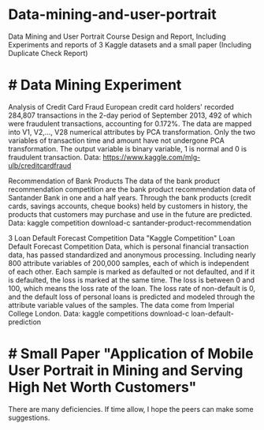 # Data-mining-and-user-portrait
Data Mining and User Portrait Course Design and Report, Including Experiments and reports of 3 Kaggle datasets and a small paper (Including Duplicate Check Report)

# # Data Mining Experiment
Analysis of Credit Card Fraud
European credit card holders' recorded 284,807 transactions in the 2-day period of September 2013, 492 of which were fraudulent transactions, accounting for 0.172%. The data are mapped into V1, V2,..., V28 numerical attributes by PCA transformation. Only the two variables of transaction time and amount have not undergone PCA transformation. The output variable is binary variable, 1 is normal and 0 is fraudulent transaction.
Data: https://www.kaggle.com/mlg-ulb/creditcardfraud

Recommendation of Bank Products
The data of the bank product recommendation competition are the bank product recommendation data of Santander Bank in one and a half years. Through the bank products (credit cards, savings accounts, cheque books) held by customers in history, the products that customers may purchase and use in the future are predicted.
Data: kaggle competition download-c santander-product-recommendation

3 Loan Default Forecast Competition Data "Kaggle Competition"
Loan Default Forecast Competition Data, which is personal financial transaction data, has passed standardized and anonymous processing. Including nearly 800 attribute variables of 200,000 samples, each of which is independent of each other. Each sample is marked as defaulted or not defaulted, and if it is defaulted, the loss is marked at the same time. The loss is between 0 and 100, which means the loss rate of the loan. The loss rate of non-default is 0, and the default loss of personal loans is predicted and modeled through the attribute variable values of the samples. The data come from Imperial College London.
Data: kaggle competitions download-c loan-default-prediction

# # Small Paper "Application of Mobile User Portrait in Mining and Serving High Net Worth Customers"
There are many deficiencies. If time allow, I hope the peers can make some suggestions.
